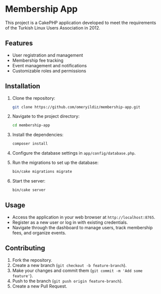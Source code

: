 
# Membership App

This project is a CakePHP application developed to meet the requirements of the Turkish Linux Users Association in 2012.

## Features

- User registration and management
- Membership fee tracking
- Event management and notifications
- Customizable roles and permissions

## Installation

1. Clone the repository:
    ```bash
    git clone https://github.com/omeryildiz/membership-app.git
    ```
2. Navigate to the project directory:
    ```bash
    cd membership-app
    ```
3. Install the dependencies:
    ```bash
    composer install
    ```
4. Configure the database settings in `app/config/database.php`.

5. Run the migrations to set up the database:
    ```bash
    bin/cake migrations migrate
    ```

6. Start the server:
    ```bash
    bin/cake server
    ```

## Usage

- Access the application in your web browser at `http://localhost:8765`.
- Register as a new user or log in with existing credentials.
- Navigate through the dashboard to manage users, track membership fees, and organize events.

## Contributing

1. Fork the repository.
2. Create a new branch (`git checkout -b feature-branch`).
3. Make your changes and commit them (`git commit -m 'Add some feature'`).
4. Push to the branch (`git push origin feature-branch`).
5. Create a new Pull Request.

